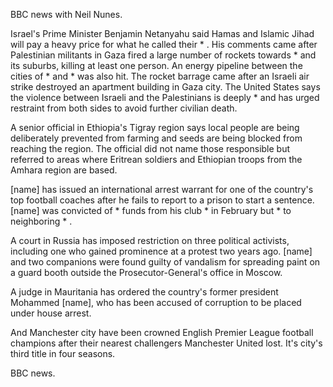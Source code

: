 BBC news with Neil Nunes.

Israel's Prime Minister Benjamin Netanyahu said Hamas and Islamic Jihad will pay a heavy price for what he called their * . His comments came after Palestinian militants in Gaza fired a large number of rockets towards * and its suburbs, killing at least one person. An energy pipeline between the cities of * and * was also hit. The rocket barrage came after an Israeli air strike destroyed an apartment building in Gaza city. The United States says the violence between Israeli and the Palestinians is deeply * and has urged restraint from both sides to avoid further civilian death.

A senior official in Ethiopia's Tigray region says local people are being deliberately prevented from farming and seeds are being blocked from reaching the region. The official did not name those responsible but referred to areas where Eritrean soldiers and Ethiopian troops from the Amhara region are based.

[name] has issued an international arrest warrant for one of the country's top football coaches after he fails to report to a prison to start a sentence. [name] was convicted of * funds from his club * in February but * to neighboring * .

A court in Russia has imposed restriction on three political activists, including one who gained prominence at a protest two years ago. [name] and two companions were found guilty of vandalism for spreading paint on a guard booth outside the Prosecutor-General's office in Moscow.

A judge in Mauritania has ordered the country's former president Mohammed [name], who has been accused of corruption to be placed under house arrest.

And Manchester city have been crowned English Premier League football champions after their nearest challengers Manchester United lost. It's city's third title in four seasons.

BBC news.
